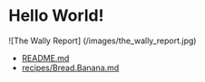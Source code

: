 # Hello World!

![The Wally Report] (/images/the_wally_report.jpg)
- [README.md](README.md)
- [recipes/Bread.Banana.md](recipes/Bread.Banana.Flax.md)
